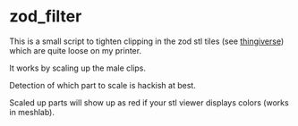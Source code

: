 # zod_filter

This is a small script to tighten clipping in the zod stl tiles
(see [thingiverse](https://www.thingiverse.com/thing:2528937)) which are quite loose
on my printer.

It works by scaling up the male clips.

Detection of which part to scale is hackish at best.

Scaled up parts will show up as red if your stl viewer displays colors (works in meshlab).
